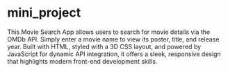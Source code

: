 # mini_project
This Movie Search App allows users to search for movie details via the OMDb API. Simply enter a movie name to view its poster, title, and release year. Built with HTML, styled with a 3D CSS layout, and powered by JavaScript for dynamic API integration, it offers a sleek, responsive design that highlights modern front-end development skills.
